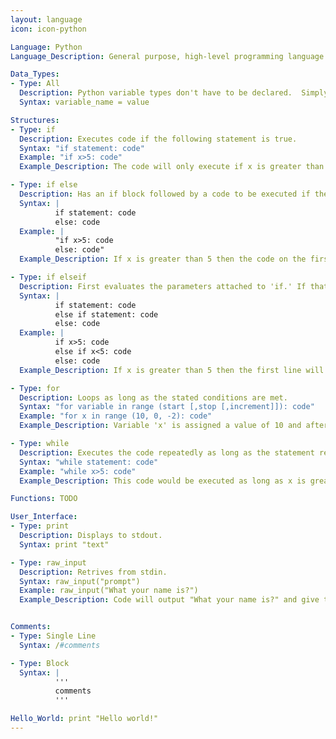 ```yaml
---
layout: language
icon: icon-python

Language: Python
Language_Description: General purpose, high-level programming language.

Data_Types:
- Type: All
  Description: Python variable types don't have to be declared.  Simply creating a variable and setting it equal (with '=') to a value works.
  Syntax: variable_name = value

Structures:
- Type: if
  Description: Executes code if the following statement is true.
  Syntax: "if statement: code"
  Example: "if x>5: code"
  Example_Description: The code will only execute if x is greater than 5.

- Type: if else
  Description: Has an if block followed by a code to be executed if the if block isn't.
  Syntax: |
          if statement: code
          else: code
  Example: |
          "if x>5: code
          else: code"
  Example_Description: If x is greater than 5 then the code on the first line will be executed.  If x isn't greater than 5 then the second line of code will be executed.

- Type: if elseif
  Description: First evaluates the parameters attached to 'if.' If that returns false then the code moves on to evaluate the 'else if.' If the else if also returns false then the program will execute the last code (the part following 'else').  Only the first statement to return true will be executed!
  Syntax: |
          if statement: code
          else if statement: code
          else: code
  Example: |
          if x>5: code
          else if x<5: code
          else: code
  Example_Description: If x is greater than 5 then the first line will execute.  If x is less than 5 then the second line will execute. If x is 5 then the third line will execute.

- Type: for
  Description: Loops as long as the stated conditions are met.
  Syntax: "for variable in range (start [,stop [,increment]]): code"
  Example: "for x in range (10, 0, -2): code"
  Example_Description: Variable 'x' is assigned a value of 10 and after each execution of the code x's value is decreased by 2.  The code will execute until x equals 0.

- Type: while
  Description: Executes the code repeatedly as long as the statement remains true.
  Syntax: "while statement: code"
  Example: "while x>5: code"
  Example_Description: This code would be executed as long as x is greater than 5 and would repeatedly execute until x wasn't greater than 5.

Functions: TODO

User_Interface:
- Type: print
  Description: Displays to stdout.
  Syntax: print "text"

- Type: raw_input
  Description: Retrives from stdin.
  Syntax: raw_input("prompt")
  Example: raw_input("What your name is?")
  Example_Description: Code will output "What your name is?" and give the chance for text to be input.


Comments:
- Type: Single Line
  Syntax: /#comments

- Type: Block
  Syntax: |
          '''
          comments
          '''

Hello_World: print "Hello world!"
---
```

